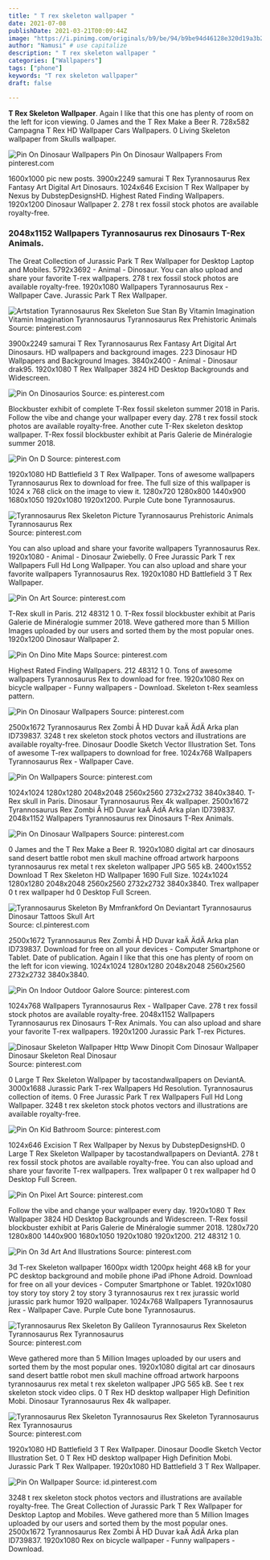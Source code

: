```yaml
---
title: " T rex skeleton wallpaper "
date: 2021-07-08
publishDate: 2021-03-21T00:09:44Z
image: "https://i.pinimg.com/originals/b9/be/94/b9be94d46128e320d19a3b2705b001da.png"
author: "Namusi" # use capitalize
description: " T rex skeleton wallpaper "
categories: ["Wallpapers"]
tags: ["phone"]
keywords: "T rex skeleton wallpaper"
draft: false

---
```



**T Rex Skeleton Wallpaper**. Again I like that this one has plenty of room on the left for icon viewing. 0 James and the T Rex Make a Beer R. 728x582 Campagna T Rex HD Wallpaper Cars Wallpapers. 0 Living Skeleton wallpaper from Skulls wallpaper.

![Pin On Dinosaur Wallpapers](https://i.pinimg.com/originals/b8/bb/7d/b8bb7d4880cf0dfed05da9f3d9fe24fe.jpg "Pin On Dinosaur Wallpapers")
Pin On Dinosaur Wallpapers From pinterest.com


1600x1000 pic new posts. 3900x2249 samurai T Rex Tyrannosaurus Rex Fantasy Art Digital Art Dinosaurs. 1024x646 Excision T Rex Wallpaper by Nexus by DubstepDesignsHD. Highest Rated Finding Wallpapers. 1920x1200 Dinosaur Wallpaper 2. 278 t rex fossil stock photos are available royalty-free.

### 2048x1152 Wallpapers Tyrannosaurus rex Dinosaurs T-Rex Animals.

The Great Collection of Jurassic Park T Rex Wallpaper for Desktop Laptop and Mobiles. 5792x3692 - Animal - Dinosaur. You can also upload and share your favorite T-rex wallpapers. 278 t rex fossil stock photos are available royalty-free. 1920x1080 Wallpapers Tyrannosaurus Rex - Wallpaper Cave. Jurassic Park T Rex Wallpaper.


![Artstation Tyrannosaurus Rex Skeleton Sue Stan By Vitamin Imagination Vitamin Imagination Tyrannosaurus Tyrannosaurus Rex Prehistoric Animals](https://i.pinimg.com/originals/6a/fa/f3/6afaf391933b94277f7f16566b7c0f0b.jpg "Artstation Tyrannosaurus Rex Skeleton Sue Stan By Vitamin Imagination Vitamin Imagination Tyrannosaurus Tyrannosaurus Rex Prehistoric Animals")
Source: pinterest.com

3900x2249 samurai T Rex Tyrannosaurus Rex Fantasy Art Digital Art Dinosaurs. HD wallpapers and background images. 223 Dinosaur HD Wallpapers and Background Images. 3840x2400 - Animal - Dinosaur drak95. 1920x1080 T Rex Wallpaper 3824 HD Desktop Backgrounds and Widescreen.

![Pin On Dinosaurios](https://i.pinimg.com/originals/83/7c/3f/837c3f0150fd1b15c68bb2b97ced62a9.jpg "Pin On Dinosaurios")
Source: es.pinterest.com

Blockbuster exhibit of complete T-Rex fossil skeleton summer 2018 in Paris. Follow the vibe and change your wallpaper every day. 278 t rex fossil stock photos are available royalty-free. Another cute T-Rex skeleton desktop wallpaper. T-Rex fossil blockbuster exhibit at Paris Galerie de Minéralogie summer 2018.

![Pin On D](https://i.pinimg.com/originals/c0/9f/ef/c09fef3e8554ec9bfe271c95d8f4be9c.jpg "Pin On D")
Source: pinterest.com

1920x1080 HD Battlefield 3 T Rex Wallpaper. Tons of awesome wallpapers Tyrannosaurus Rex to download for free. The full size of this wallpaper is 1024 x 768 click on the image to view it. 1280x720 1280x800 1440x900 1680x1050 1920x1080 1920x1200. Purple Cute bone Tyrannosaurus.

![Tyrannosaurus Rex Skeleton Picture Tyrannosaurus Prehistoric Animals Tyrannosaurus Rex](https://i.pinimg.com/originals/e2/54/e7/e254e72447395d505237e2b7aafe902b.jpg "Tyrannosaurus Rex Skeleton Picture Tyrannosaurus Prehistoric Animals Tyrannosaurus Rex")
Source: pinterest.com

You can also upload and share your favorite wallpapers Tyrannosaurus Rex. 1920x1080 - Animal - Dinosaur Zwiebelly. 0 Free Jurassic Park T rex Wallpapers Full Hd Long Wallpaper. You can also upload and share your favorite wallpapers Tyrannosaurus Rex. 1920x1080 HD Battlefield 3 T Rex Wallpaper.

![Pin On Art](https://i.pinimg.com/originals/ae/be/a2/aebea26361b08a5396b76b00f6466121.jpg "Pin On Art")
Source: pinterest.com

T-Rex skull in Paris. 212 48312 1 0. T-Rex fossil blockbuster exhibit at Paris Galerie de Minéralogie summer 2018. Weve gathered more than 5 Million Images uploaded by our users and sorted them by the most popular ones. 1920x1200 Dinosaur Wallpaper 2.

![Pin On Dino Mite Maps](https://i.pinimg.com/originals/2c/47/3f/2c473fe2a24165d08a1c0d5517a68cc1.jpg "Pin On Dino Mite Maps")
Source: pinterest.com

Highest Rated Finding Wallpapers. 212 48312 1 0. Tons of awesome wallpapers Tyrannosaurus Rex to download for free. 1920x1080 Rex on bicycle wallpaper - Funny wallpapers - Download. Skeleton t-Rex seamless pattern.

![Pin On Dinosaur Wallpapers](https://i.pinimg.com/originals/b8/bb/7d/b8bb7d4880cf0dfed05da9f3d9fe24fe.jpg "Pin On Dinosaur Wallpapers")
Source: pinterest.com

2500x1672 Tyrannosaurus Rex Zombi Â HD Duvar kaÄ ÄdÄ Arka plan ID739837. 3248 t rex skeleton stock photos vectors and illustrations are available royalty-free. Dinosaur Doodle Sketch Vector Illustration Set. Tons of awesome T-rex wallpapers to download for free. 1024x768 Wallpapers Tyrannosaurus Rex - Wallpaper Cave.

![Pin On Wallpapers](https://i.pinimg.com/originals/c5/57/0a/c5570a22b180e8ff6e852290e8f4daa9.jpg "Pin On Wallpapers")
Source: pinterest.com

1024x1024 1280x1280 2048x2048 2560x2560 2732x2732 3840x3840. T-Rex skull in Paris. Dinosaur Tyrannosaurus Rex 4k wallpaper. 2500x1672 Tyrannosaurus Rex Zombi Â HD Duvar kaÄ ÄdÄ Arka plan ID739837. 2048x1152 Wallpapers Tyrannosaurus rex Dinosaurs T-Rex Animals.

![Pin On Dinosaur Wallpapers](https://i.pinimg.com/originals/c2/b4/25/c2b425414467fbda28ade21469908c49.jpg "Pin On Dinosaur Wallpapers")
Source: pinterest.com

0 James and the T Rex Make a Beer R. 1920x1080 digital art car dinosaurs sand desert battle robot men skull machine offroad artwork harpoons tyrannosaurus rex metal t rex skeleton wallpaper JPG 565 kB. 2400x1552 Download T Rex Skeleton HD Wallpaper 1690 Full Size. 1024x1024 1280x1280 2048x2048 2560x2560 2732x2732 3840x3840. Trex wallpaper 0 t rex wallpaper hd 0 Desktop Full Screen.

![Tyrannosaurus Skeleton By Mmfrankford On Deviantart Tyrannosaurus Dinosaur Tattoos Skull Art](https://i.pinimg.com/originals/01/87/50/018750a84b79690fb0ffb2a61c67565b.jpg "Tyrannosaurus Skeleton By Mmfrankford On Deviantart Tyrannosaurus Dinosaur Tattoos Skull Art")
Source: cl.pinterest.com

2500x1672 Tyrannosaurus Rex Zombi Â HD Duvar kaÄ ÄdÄ Arka plan ID739837. Download for free on all your devices - Computer Smartphone or Tablet. Date of publication. Again I like that this one has plenty of room on the left for icon viewing. 1024x1024 1280x1280 2048x2048 2560x2560 2732x2732 3840x3840.

![Pin On Indoor Outdoor Galore](https://i.pinimg.com/originals/50/48/af/5048af90cba67cc5a7c6b2db3a3632f7.jpg "Pin On Indoor Outdoor Galore")
Source: pinterest.com

1024x768 Wallpapers Tyrannosaurus Rex - Wallpaper Cave. 278 t rex fossil stock photos are available royalty-free. 2048x1152 Wallpapers Tyrannosaurus rex Dinosaurs T-Rex Animals. You can also upload and share your favorite T-rex wallpapers. 1920x1200 Jurassic Park T-rex Pictures.

![Dinosaur Skeleton Wallpaper Http Www Dinopit Com Dinosaur Wallpaper Dinosaur Skeleton Real Dinosaur](https://i.pinimg.com/originals/bd/d7/90/bdd7903219278b0ca9051fafff8faba6.jpg "Dinosaur Skeleton Wallpaper Http Www Dinopit Com Dinosaur Wallpaper Dinosaur Skeleton Real Dinosaur")
Source: pinterest.com

0 Large T Rex Skeleton Wallpaper by tacostandwallpapers on DeviantA. 3000x1688 Jurassic Park T-rex Wallpapers Hd Resolution. Tyrannosaurus collection of items. 0 Free Jurassic Park T rex Wallpapers Full Hd Long Wallpaper. 3248 t rex skeleton stock photos vectors and illustrations are available royalty-free.

![Pin On Kid Bathroom](https://i.pinimg.com/originals/59/21/4d/59214dd526a765523154dbef57368bfb.jpg "Pin On Kid Bathroom")
Source: pinterest.com

1024x646 Excision T Rex Wallpaper by Nexus by DubstepDesignsHD. 0 Large T Rex Skeleton Wallpaper by tacostandwallpapers on DeviantA. 278 t rex fossil stock photos are available royalty-free. You can also upload and share your favorite T-rex wallpapers. Trex wallpaper 0 t rex wallpaper hd 0 Desktop Full Screen.

![Pin On Pixel Art](https://i.pinimg.com/originals/2d/a9/1b/2da91b6f70a0c8d3c197723e7fccf555.gif "Pin On Pixel Art")
Source: pinterest.com

Follow the vibe and change your wallpaper every day. 1920x1080 T Rex Wallpaper 3824 HD Desktop Backgrounds and Widescreen. T-Rex fossil blockbuster exhibit at Paris Galerie de Minéralogie summer 2018. 1280x720 1280x800 1440x900 1680x1050 1920x1080 1920x1200. 212 48312 1 0.

![Pin On 3d Art And Illustrations](https://i.pinimg.com/originals/81/fb/32/81fb321fad4897cd510837437bd40e0d.jpg "Pin On 3d Art And Illustrations")
Source: pinterest.com

3d T-rex Skeleton wallpaper 1600px width 1200px height 468 kB for your PC desktop background and mobile phone iPad iPhone Adroid. Download for free on all your devices - Computer Smartphone or Tablet. 1920x1080 toy story toy story 2 toy story 3 tyrannosaurus rex t rex jurassic world jurassic park humor 1920 wallpaper. 1024x768 Wallpapers Tyrannosaurus Rex - Wallpaper Cave. Purple Cute bone Tyrannosaurus.

![Tyrannosaurus Rex Skeleton By Galileon Tyrannosaurus Rex Skeleton Tyrannosaurus Rex Tyrannosaurus](https://i.pinimg.com/originals/92/53/16/925316913ef784a1143999983eb6660b.png "Tyrannosaurus Rex Skeleton By Galileon Tyrannosaurus Rex Skeleton Tyrannosaurus Rex Tyrannosaurus")
Source: pinterest.com

Weve gathered more than 5 Million Images uploaded by our users and sorted them by the most popular ones. 1920x1080 digital art car dinosaurs sand desert battle robot men skull machine offroad artwork harpoons tyrannosaurus rex metal t rex skeleton wallpaper JPG 565 kB. See t rex skeleton stock video clips. 0 T Rex HD desktop wallpaper High Definition Mobi. Dinosaur Tyrannosaurus Rex 4k wallpaper.

![Tyrannosaurus Rex Skeleton Tyrannosaurus Rex Skeleton Tyrannosaurus Rex Tyrannosaurus](https://i.pinimg.com/originals/1c/5e/65/1c5e6598a264f23a78efb28566d7eef7.png "Tyrannosaurus Rex Skeleton Tyrannosaurus Rex Skeleton Tyrannosaurus Rex Tyrannosaurus")
Source: pinterest.com

1920x1080 HD Battlefield 3 T Rex Wallpaper. Dinosaur Doodle Sketch Vector Illustration Set. 0 T Rex HD desktop wallpaper High Definition Mobi. Jurassic Park T Rex Wallpaper. 1920x1080 HD Battlefield 3 T Rex Wallpaper.

![Pin On Wallpaper](https://i.pinimg.com/originals/b9/be/94/b9be94d46128e320d19a3b2705b001da.png "Pin On Wallpaper")
Source: id.pinterest.com

3248 t rex skeleton stock photos vectors and illustrations are available royalty-free. The Great Collection of Jurassic Park T Rex Wallpaper for Desktop Laptop and Mobiles. Weve gathered more than 5 Million Images uploaded by our users and sorted them by the most popular ones. 2500x1672 Tyrannosaurus Rex Zombi Â HD Duvar kaÄ ÄdÄ Arka plan ID739837. 1920x1080 Rex on bicycle wallpaper - Funny wallpapers - Download.

